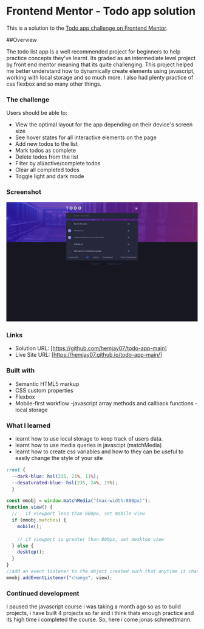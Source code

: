# Frontend Mentor - Todo app solution

This is a solution to the [Todo app challenge on Frontend Mentor](https://www.frontendmentor.io/challenges/todo-app-Su1_KokOW). 

##Overview

The todo list app is a well recommended project for beginners to help practice concepts they've learnt. Its graded as an intermediate level project by front end mentor meaning that its quite challenging. This project helped me better understand how to dynamically create elements using javascript, working with local storage and so much more. I also had plenty practice of css flexbox and so many other things.

### The challenge

Users should be able to:

- View the optimal layout for the app depending on their device's screen size
- See hover states for all interactive elements on the page
- Add new todos to the list
- Mark todos as complete
- Delete todos from the list
- Filter by all/active/complete todos
- Clear all completed todos
- Toggle light and dark mode

### Screenshot

![](./images/screenshot.png)
 
### Links

- Solution URL: [https://github.com/hemjay07/todo-app-main]
- Live Site URL: [https://hemjay07.github.io/todo-app-main/]


### Built with

- Semantic HTML5 markup
- CSS custom properties
- Flexbox
- Mobile-first workflow
-javascript array methods and callback functions
-local storage


### What I learned
- learnt how to use local storage to keep track of users data.
-  learnt how to use media queries in javascipt (matchMedia)
-  learnt how to create css variables and how to they can be useful to easily change the style of your site


```css
:root {
  --dark-blue: hsl(235, 21%, 11%);
  --desaturated-blue: hsl(235, 24%, 19%);
  }
```
```js
const mmobj = window.matchMedia("(max-width:800px)");
function view() {
  //   if viewport less than 800px, set mobile view
  if (mmobj.matches) {
    mobile();

    // if viewport is greater than 800px, set desktop view
  } else {
    desktop();
  }
}
//add an event listener to the object created such that anytime it changes(the viewport switches at the 800px breakpoint) the funtion view is called so that the view is changed
mmobj.addEventListener("change", view);
```


### Continued development
I paused the javascript course i was taking a month ago so as to build projects, i have built 4 projects so far and i think thats enough practice and its high time i completed the course. So, here i come jonas schmedtmann.
